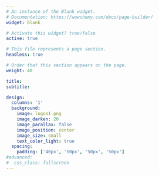 ```yaml
---
# An instance of the Blank widget.
# Documentation: https://wowchemy.com/docs/page-builder/
widget: blank

# Activate this widget? true/false
active: true

# This file represents a page section.
headless: true

# Order that this section appears on the page.
weight: 40

title:
subtitle:

design:
  columns: '1'
  background:
    image: logos1.png
    image_darken: 20
    image_parallax: false
    image_position: center
    image_size: small
    text_color_light: true
  spacing:
    padding: ['40px', '50px', '50px', '50px']
#advanced:
#  css_class: fullscreen
---
```

